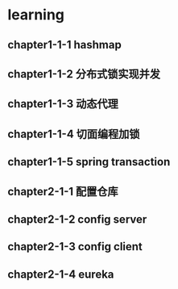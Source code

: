 # learning
## chapter1-1-1 hashmap
## chapter1-1-2 分布式锁实现并发
## chapter1-1-3 动态代理
## chapter1-1-4 切面编程加锁
## chapter1-1-5 spring transaction
## chapter2-1-1 配置仓库
## chapter2-1-2 config server
## chapter2-1-3 config client
## chapter2-1-4 eureka